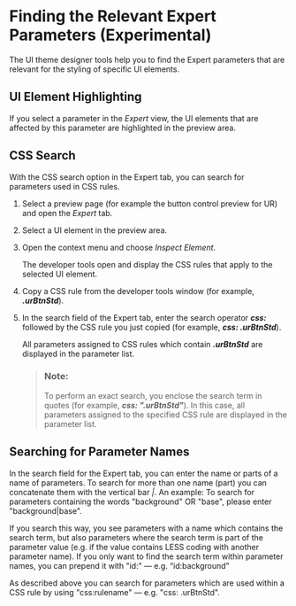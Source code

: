 <!-- loio0980cc66dfb54ca0923e25bf64812085 -->

# Finding the Relevant Expert Parameters \(Experimental\)

The UI theme designer tools help you to find the Expert parameters that are relevant for the styling of specific UI elements.



<a name="loio0980cc66dfb54ca0923e25bf64812085__section_krv_jqy_cqb"/>

## UI Element Highlighting

If you select a parameter in the *Expert* view, the UI elements that are affected by this parameter are highlighted in the preview area.



## **CSS Search**

With the CSS search option in the Expert tab, you can search for parameters used in CSS rules.

1.  Select a preview page \(for example the button control preview for UR\) and open the *Expert* tab.
2.  Select a UI element in the preview area.
3.  Open the context menu and choose *Inspect Element*.

    The developer tools open and display the CSS rules that apply to the selected UI element.

4.  Copy a CSS rule from the developer tools window \(for example, ***.urBtnStd***\).
5.  In the search field of the Expert tab, enter the search operator ***css:*** followed by the CSS rule you just copied \(for example, ***css: .urBtnStd***\).

    All parameters assigned to CSS rules which contain ***.urBtnStd*** are displayed in the parameter list.

    > ### Note:  
    > To perform an exact search, you enclose the search term in quotes \(for example, ***css: ".urBtnStd"***\). In this case, all parameters assigned to the specified CSS rule are displayed in the parameter list.




<a name="loio0980cc66dfb54ca0923e25bf64812085__section_qxn_kqy_cqb"/>

## Searching for Parameter Names

In the search field for the Expert tab, you can enter the name or parts of a name of parameters. To search for more than one name \(part\) you can concatenate them with the vertical bar *|*. An example: To search for parameters containing the words "background" OR "base", please enter "background|base".

If you search this way, you see parameters with a name which contains the search term, but also parameters where the search term is part of the parameter value \(e.g. if the value contains LESS coding with another parameter name\). If you only want to find the search term within parameter names, you can prepend it with "id:" — e.g. “id:background”

As described above you can search for parameters which are used within a CSS rule by using "css:rulename" — e.g. "css: .urBtnStd".

